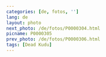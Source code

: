```yaml
---
categories: [de, fotos, '']
lang: de
layout: photo
next_photo: /de/fotos/P0000304.html
picname: P0000305
prev_photo: /de/fotos/P0000306.html
tags: [Dead Kudu]
---
```

